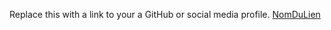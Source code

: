 Replace this with a link to your a GitHub or social media profile.
[NomDuLien](https://lab.github.com/githubtraining/first-day-on-github?overlay=register-box-overlay)
